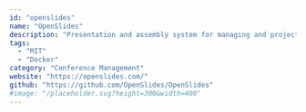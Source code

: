 ```yaml
---
id: "openslides"
name: "OpenSlides"
description: "Presentation and assembly system for managing and projecting agenda, motions and elections of an assembly."
tags:
  - "MIT"
  - "Docker"
category: "Conference Management"
website: "https://openslides.com/"
github: "https://github.com/OpenSlides/OpenSlides"
#image: "/placeholder.svg?height=300&width=400"
---
```


